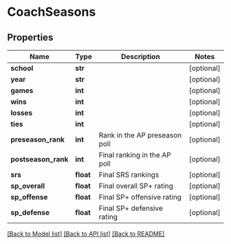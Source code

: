 # CoachSeasons

## Properties
Name | Type | Description | Notes
------------ | ------------- | ------------- | -------------
**school** | **str** |  | [optional] 
**year** | **str** |  | [optional] 
**games** | **int** |  | [optional] 
**wins** | **int** |  | [optional] 
**losses** | **int** |  | [optional] 
**ties** | **int** |  | [optional] 
**preseason_rank** | **int** | Rank in the AP preseason poll | [optional] 
**postseason_rank** | **int** | Final ranking in the AP poll | [optional] 
**srs** | **float** | Final SRS rankings | [optional] 
**sp_overall** | **float** | Final overall SP+ rating | [optional] 
**sp_offense** | **float** | Final SP+ offensive rating | [optional] 
**sp_defense** | **float** | Final SP+ defensive rating | [optional] 

[[Back to Model list]](../README.md#documentation-for-models) [[Back to API list]](../README.md#documentation-for-api-endpoints) [[Back to README]](../README.md)


